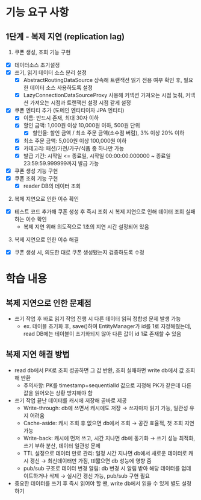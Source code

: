# 기능 요구 사항

## 1단계 - 복제 지연 (replication lag)

1. 쿠폰 생성, 조회 기능 구현

- [x] 데이터소스 초기설정
- [x] 쓰기, 읽기 데이터 소스 분리 설정
    - [x] AbstractRoutingDataSource 상속해 트랜잭션 읽기 전용 여부 확인 후, 필요한 데이터 소스 사용하도록 설정
    - [x] LazyConnectionDataSourceProxy 사용해 커넥션 가져오는 시점 늦춰, 커넥션 가져오는 시점과 트랜잭션 설정 시점 같게 설정
- [x] 쿠폰 엔티티 추가 (도메인 엔티티이자 JPA 엔티티)
    - [x] 이름: 반드시 존재, 최대 30자 이하
    - [x] 할인 금액: 1,000원 이상 10,000원 이하, 500원 단위
        - [x] 할인율: 할인 금액 / 최소 주문 금액(소수점 버림), 3% 이상 20% 이하
    - [x] 최소 주문 금액: 5,000원 이상 100,000원 이하
    - [x] 카테고리: 패션/가전/가구/식품 중 하나만 가능
    - [x] 발급 기간: 시작일 <= 종료일, 시작일 00:00:00.000000 ~ 종료일 23:59:59.999999까지 발급 가능
- [x] 쿠폰 생성 기능 구현
- [x] 쿠폰 조회 기능 구현
    - [x] reader DB의 데이터 조회

2. 복제 지연으로 인한 이슈 확인

- [x] 테스트 코드 추가해 쿠폰 생성 후 즉시 조회 시 복제 지연으로 인해 데이터 조회 실패하는 이슈 확인
    - 복제 지연 위해 의도적으로 1초의 지연 시간 설정되어 있음

3. 복제 지연으로 인한 이슈 해결

- [x] 쿠폰 생성 시, 의도한 대로 쿠폰 생성됐는지 검증하도록 수정

# 학습 내용

## 복제 지연으로 인한 문제점

- 쓰기 작업 후 바로 읽기 작업 진행 시 다른 데이터 읽혀 정합성 문제 발생 가능
    - ex. 테이블 초기화 후, save()하여 EntityManager가 id를 1로 지정해줬는데, read DB에는 테이블이 초기화되지 않아 다른 값이 id 1로 존재할 수 있음

## 복제 지연 해결 방법

- read db에서 PK로 조회 성공하면 그 값 반환, 조회 실패하면 write db에서 값 조회해 반환
    - 주의사항: PK를 timestamp+sequentialId 값으로 지정해 PK가 같은데 다른 값을 읽어오는 상황 방지해야 함
- 쓰기 작업 끝난 데이터를 캐시에 저장해 곧바로 제공
    - Write-through: db에 쓰면서 캐시에도 저장 → 쓰자마자 읽기 가능, 일관성 유지 어려움
    - Cache-aside: 캐시 조회 후 없으면 db에서 조회 → 공간 효율적, 첫 조회 지연 가능
    - Write-back: 캐시에 먼저 쓰고, 시간 지나면 db에 동기화 → 쓰기 성능 최적화, 쓰기 부하 분산, 데이터 일관성 문제
    - TTL 설정으로 데이터 만료 관리: 일정 시간 지나면 db에서 새로운 데이터로 캐시 갱신 → 최신데이터만 가짐, ttl짧으면 db 성능에 영향 줌
    - pub/sub 구조로 데이터 변경 알림: db 변경 시 알림 받아 해당 데이터를 업데이트하거나 삭제 → 실시간 갱신 가능, pub/sub 구현 필요
- 중요한 데이터를 쓰기 후 즉시 읽어야 할 땐, write db에서 읽을 수 있게 별도 설정하기
